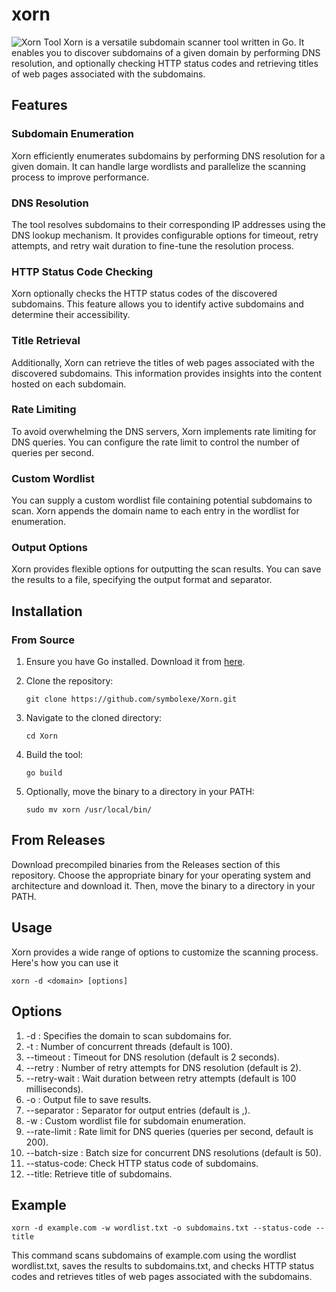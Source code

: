 # xorn
![Xorn Tool](https://github.com/Symbolexe/xorn/assets/140549630/c965deb0-6116-4249-8033-a4e5bd055e3f)
Xorn is a versatile subdomain scanner tool written in Go. It enables you to discover subdomains of a given domain by performing DNS resolution, and optionally checking HTTP status codes and retrieving titles of web pages associated with the subdomains.
## Features
### Subdomain Enumeration
Xorn efficiently enumerates subdomains by performing DNS resolution for a given domain. It can handle large wordlists and parallelize the scanning process to improve performance.
### DNS Resolution
The tool resolves subdomains to their corresponding IP addresses using the DNS lookup mechanism. It provides configurable options for timeout, retry attempts, and retry wait duration to fine-tune the resolution process.
### HTTP Status Code Checking
Xorn optionally checks the HTTP status codes of the discovered subdomains. This feature allows you to identify active subdomains and determine their accessibility.
### Title Retrieval
Additionally, Xorn can retrieve the titles of web pages associated with the discovered subdomains. This information provides insights into the content hosted on each subdomain.
### Rate Limiting
To avoid overwhelming the DNS servers, Xorn implements rate limiting for DNS queries. You can configure the rate limit to control the number of queries per second.
### Custom Wordlist
You can supply a custom wordlist file containing potential subdomains to scan. Xorn appends the domain name to each entry in the wordlist for enumeration.
### Output Options
Xorn provides flexible options for outputting the scan results. You can save the results to a file, specifying the output format and separator.
## Installation
### From Source
1. Ensure you have Go installed. Download it from [here](https://golang.org/dl/).
2. Clone the repository:

   ```git clone https://github.com/symbolexe/Xorn.git```
3. Navigate to the cloned directory:

   ```cd Xorn```
4. Build the tool:

   ```go build```
5. Optionally, move the binary to a directory in your PATH:

   ```sudo mv xorn /usr/local/bin/```
## From Releases
Download precompiled binaries from the Releases section of this repository. Choose the appropriate binary for your operating system and architecture and download it. Then, move the binary to a directory in your PATH.
## Usage
Xorn provides a wide range of options to customize the scanning process. Here's how you can use it

```xorn -d <domain> [options]```
## Options
1. -d <domain>: Specifies the domain to scan subdomains for.
2. -t <threads>: Number of concurrent threads (default is 100).
3. --timeout <timeout>: Timeout for DNS resolution (default is 2 seconds).
4. --retry <retry>: Number of retry attempts for DNS resolution (default is 2).
5. --retry-wait <retry-wait>: Wait duration between retry attempts (default is 100 milliseconds).
6. -o <output-file>: Output file to save results.
7. --separator <separator>: Separator for output entries (default is ,).
8. -w <wordlist-file>: Custom wordlist file for subdomain enumeration.
9. --rate-limit <rate-limit>: Rate limit for DNS queries (queries per second, default is 200).
10. --batch-size <batch-size>: Batch size for concurrent DNS resolutions (default is 50).
11. --status-code: Check HTTP status code of subdomains.
12. --title: Retrieve title of subdomains.
## Example
```xorn -d example.com -w wordlist.txt -o subdomains.txt --status-code --title```

This command scans subdomains of example.com using the wordlist wordlist.txt, saves the results to subdomains.txt, and checks HTTP status codes and retrieves titles of web pages associated with the subdomains.
